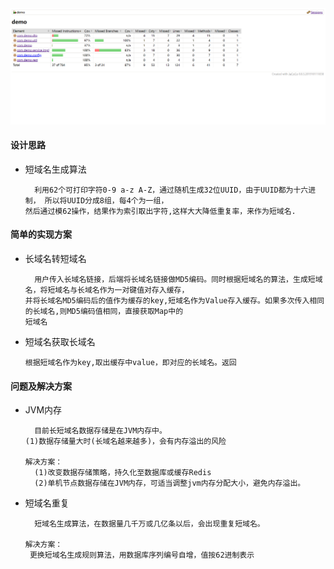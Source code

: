 <img src="./jacoco_report.png"  />

#### 设计思路
- 短域名生成算法
    ~~~
      利用62个可打印字符0-9 a-z A-Z，通过随机生成32位UUID，由于UUID都为十六进制， 所以将UUID分成8组，每4个为一组，
  然后通过模62操作，结果作为索引取出字符,这样大大降低重复率，来作为短域名.
  ~~~
#### 简单的实现方案
- 长域名转短域名
    ~~~
      用户传入长域名链接，后端将长域名链接做MD5编码。同时根据短域名的算法，生成短域名，将短域名与长域名作为一对键值对存入缓存，
  并将长域名MD5编码后的值作为缓存的key,短域名作为Value存入缓存。如果多次传入相同的长域名,则MD5编码值相同，直接获取Map中的
  短域名
  ~~~
- 短域名获取长域名
    ~~~
    根据短域名作为key,取出缓存中value，即对应的长域名。返回
    ~~~

#### 问题及解决方案
 - JVM内存
    ~~~
      目前长短域名数据存储是在JVM内存中。
   (1)数据存储量大时(长域名越来越多)，会有内存溢出的风险
    
    解决方案：
      (1)改变数据存储策略，持久化至数据库或缓存Redis
      (2)单机节点数据存储在JVM内存，可适当调整jvm内存分配大小，避免内存溢出。 
   ~~~
 - 短域名重复
     ~~~
       短域名生成算法，在数据量几千万或几亿条以后，会出现重复短域名。
      
    解决方案：
      更换短域名生成规则算法，用数据库序列编号自增，值按62进制表示   
    ~~~